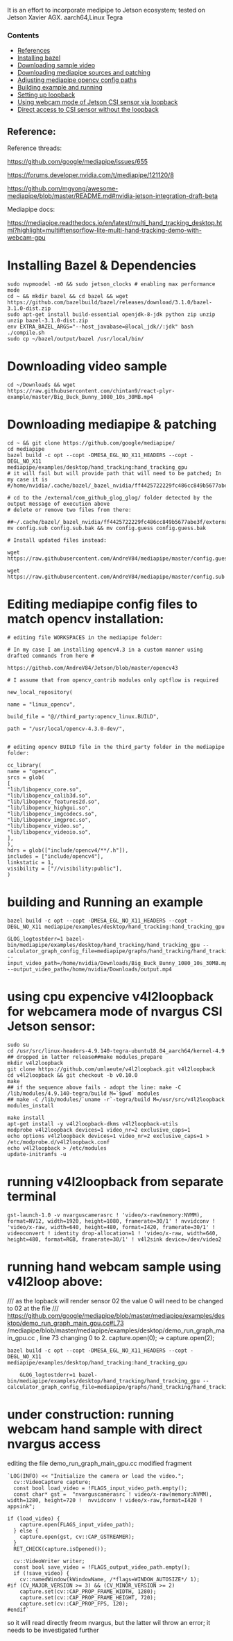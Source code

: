It is an effort to incorporate medipipe to Jetson ecosystem; tested on Jetson Xavier AGX. aarch64,Linux Tegra
### Contents
- [References](#references)
- [Installing bazel](#installing-bazel--dependencies)
- [Downloading sample video](#downloading-video-sample)
- [Downloading mediapipe sources and patching](#downloading-mediapipe--patching)
- [Adjusting mediapipe opencv config paths](#editing-mediapipe-config-files-to-match-opencv-installation)
- [Building example and running](#building-and-running-an-example)
- [Setting up loopback](#using-cpu-expencive-v4l2loopback-for-webcamera-mode-of-nvargus-csi-jetson-sensor)
- [Using webcam mode of Jetson CSI sensor via loopback](#running-hand-webcam-sample-using-v4l2loop-above)
- [Direct access to CSI sensor without the loopback](#under-construction-running-webcam-hand-sample-with-direct-nvargus-access)

        
## Reference:

Reference threads:

https://github.com/google/mediapipe/issues/655

https://forums.developer.nvidia.com/t/mediapipe/121120/8

https://github.com/mgyong/awesome-mediapipe/blob/master/README.md#nvidia-jetson-integration-draft-beta

Mediapipe docs:

https://mediapipe.readthedocs.io/en/latest/multi_hand_tracking_desktop.html?highlight=multi#tensorflow-lite-multi-hand-tracking-demo-with-webcam-gpu

# Installing Bazel & Dependencies
```
sudo nvpmoodel -m0 && sudo jetson_clocks # enabling max performance mode
cd ~ && mkdir bazel && cd bazel && wget https://github.com/bazelbuild/bazel/releases/download/3.1.0/bazel-3.1.0-dist.zip
sudo apt-get install build-essential openjdk-8-jdk python zip unzip
unzip bazel-3.1.0-dist.zip
env EXTRA_BAZEL_ARGS="--host_javabase=@local_jdk//:jdk" bash ./compile.sh
sudo cp ~/bazel/output/bazel /usr/local/bin/
```

# Downloading video sample 
```
cd ~/Downloads && wget https://raw.githubusercontent.com/chintan9/react-plyr-example/master/Big_Buck_Bunny_1080_10s_30MB.mp4
```
# Downloading mediapipe & patching

```
cd ~ && git clone https://github.com/google/mediapipe/
cd mediapipe
bazel build -c opt --copt -DMESA_EGL_NO_X11_HEADERS --copt -DEGL_NO_X11  mediapipe/examples/desktop/hand_tracking:hand_tracking_gpu
# it will fail but will provide path that will need to be patched; In my case it is
#/home/nvidia/.cache/bazel/_bazel_nvidia/ff4425722229fc486cc849b5677abe3f/external/com_github_glog_glog/
```
```
# cd to the /external/com_github_glog_glog/ folder detected by the output message of execution above
# delete or remove two files from there:
```
```
##~/.cache/bazel/_bazel_nvidia/ff4425722229fc486cc849b5677abe3f/external/com_github_glog_glog$ mv config.sub config.sub.bak && mv config.guess config.guess.bak
```

```
# Install updated files instead:

wget https://raw.githubusercontent.com/AndreV84/mediapipe/master/config.guess

wget https://raw.githubusercontent.com/AndreV84/mediapipe/master/config.sub
```

# Editing mediapipe config files to match opencv installation:
```
# editing file WORKSPACES in the mediapipe folder:

# In my case I am installing opencv4.3 in a custom manner using drafted commands from here # 

https://github.com/AndreV84/Jetson/blob/master/opencv43

# I assume that from opencv_contrib modules only optflow is required
```
```
new_local_repository(

name = "linux_opencv",

build_file = "@//third_party:opencv_linux.BUILD",

path = "/usr/local/opencv-4.3.0-dev/",
```
```
```
```
# editing opencv BUILD file in the third_party folder in the mediapipe folder:
```
```
cc_library(
name = "opencv",
srcs = glob(
[
"lib/libopencv_core.so",
"lib/libopencv_calib3d.so",
"lib/libopencv_features2d.so",
"lib/libopencv_highgui.so",
"lib/libopencv_imgcodecs.so",
"lib/libopencv_imgproc.so",
"lib/libopencv_video.so",
"lib/libopencv_videoio.so",
],
),
hdrs = glob(["include/opencv4/**/.h"]),
includes = ["include/opencv4"],
linkstatic = 1,
visibility = ["//visibility:public"],
)
```
# building and Running an example
```
bazel build -c opt --copt -DMESA_EGL_NO_X11_HEADERS --copt -DEGL_NO_X11 mediapipe/examples/desktop/hand_tracking:hand_tracking_gpu

GLOG_logtostderr=1 bazel-bin/mediapipe/examples/desktop/hand_tracking/hand_tracking_gpu --calculator_graph_config_file=mediapipe/graphs/hand_tracking/hand_tracking_mobile.pbtxt --input_video_path=/home/nvidia/Downloads/Big_Buck_Bunny_1080_10s_30MB.mp4 --output_video_path=/home/nvidia/Downloads/output.mp4
```
# using cpu expencive v4l2loopback for webcamera mode of nvargus CSI Jetson sensor:
```
sudo su
cd /usr/src/linux-headers-4.9.140-tegra-ubuntu18.04_aarch64/kernel-4.9
## dropped in latter release##make modules_prepare
mkdir v4l2loopback
git clone https://github.com/umlaeute/v4l2loopback.git v4l2loopback
cd v4l2loopback && git checkout -b v0.10.0
make
## if the sequence above fails - adopt the line: make -C /lib/modules/4.9.140-tegra/build M=`$pwd` modules
## make -C /lib/modules/`uname -r`-tegra/build M=/usr/src/v4l2loopback modules_install

make install
apt-get install -y v4l2loopback-dkms v4l2loopback-utils
modprobe v4l2loopback devices=1 video_nr=2 exclusive_caps=1
echo options v4l2loopback devices=1 video_nr=2 exclusive_caps=1 > /etc/modprobe.d/v4l2loopback.conf
echo v4l2loopback > /etc/modules
update-initramfs -u
```
# running v4l2loopback from separate terminal
```
gst-launch-1.0 -v nvarguscamerasrc ! 'video/x-raw(memory:NVMM), format=NV12, width=1920, height=1080, framerate=30/1' ! nvvidconv ! 'video/x-raw, width=640, height=480, format=I420, framerate=30/1' ! videoconvert ! identity drop-allocation=1 ! 'video/x-raw, width=640, height=480, format=RGB, framerate=30/1' ! v4l2sink device=/dev/video2
```

# running hand webcam sample using v4l2loop above:

/// as the lopback will render sensor 02 the value 0 will need to be changed to 02 at the file
/// https://github.com/google/mediapipe/blob/master/mediapipe/examples/desktop/demo_run_graph_main_gpu.cc#L73
/mediapipe/blob/master/mediapipe/examples/desktop/demo_run_graph_main_gpu.cc , line 73
changing 0 to 2. capture.open(0); -> capture.open(2);
```
bazel build -c opt --copt -DMESA_EGL_NO_X11_HEADERS --copt -DEGL_NO_X11     mediapipe/examples/desktop/hand_tracking:hand_tracking_gpu
    
    GLOG_logtostderr=1 bazel-bin/mediapipe/examples/desktop/hand_tracking/hand_tracking_gpu --calculator_graph_config_file=mediapipe/graphs/hand_tracking/hand_tracking_mobile.pbtxt

```
# under construction: running webcam hand sample with direct nvargus access
editing the file  demo_run_graph_main_gpu.cc
modified fragment
```
`LOG(INFO) << "Initialize the camera or load the video.";
  cv::VideoCapture capture;
  const bool load_video = !FLAGS_input_video_path.empty();
  const char* gst =  "nvarguscamerasrc ! video/x-raw(memory:NVMM), width=1280, height=720 !  nvvidconv ! video/x-raw,format=I420 ! appsink";
  
if (load_video) {
    capture.open(FLAGS_input_video_path);
  } else {
    capture.open(gst, cv::CAP_GSTREAMER);
  }
  RET_CHECK(capture.isOpened());

  cv::VideoWriter writer;
  const bool save_video = !FLAGS_output_video_path.empty();
  if (!save_video) {
    cv::namedWindow(kWindowName, /*flags=WINDOW_AUTOSIZE*/ 1);
#if (CV_MAJOR_VERSION >= 3) && (CV_MINOR_VERSION >= 2)
    capture.set(cv::CAP_PROP_FRAME_WIDTH, 1280);
    capture.set(cv::CAP_PROP_FRAME_HEIGHT, 720);
    capture.set(cv::CAP_PROP_FPS, 120);
#endif`
```
so it will read directly freom nvargus, but the latter wil throw an error; it needs to be investigated further

